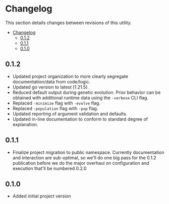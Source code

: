 # Changelog

This section details changes between revisions of this utility.

- [Changelog](#changelog)
  - [0.1.2](#012)
  - [0.1.1](#011)
  - [0.1.0](#010)


## 0.1.2

- Updated project organization to more clearly segregate documentation/data from code/logic.
- Updated go version to latest (1.21.5).
- Reduced default output during genetic evolution. Prior behavior can be obtained with additional runtime data using the `-verbose` CLI flag.
- Replaced `-minimize` flag with `-evolve` flag.
- Replaced `-population` flag with `-pop` flag.
- Updated reporting of argument validation and defaults.
- Updated in-line documentation to conform to standard degree of explanation.

## 0.1.1

- Finalize project migration to public namespace. Currently documentation and interaction are sub-optimal, so we'll do one big pass for the 0.1.2 publication before we do the major overhaul on configuration and execution that'll be numbered 0.2.0

## 0.1.0

- Added initial project version